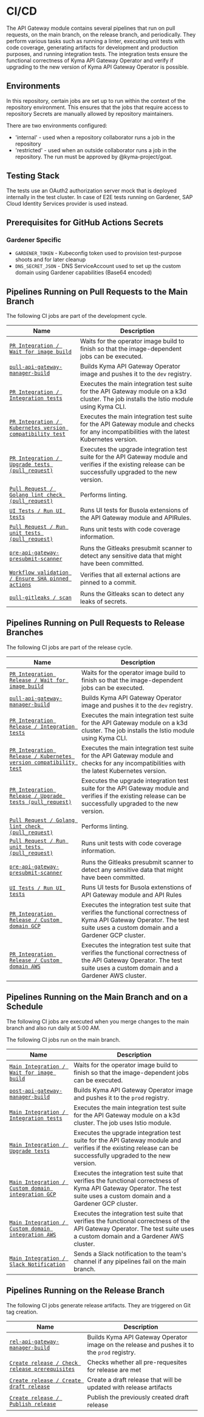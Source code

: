# CI/CD

The API Gateway module contains several pipelines that run on pull requests, on the main branch, on the release branch,
and periodically. They perform various tasks such as running a linter, executing unit tests with code coverage,
generating artifacts for development and production purposes, and running integration tests. The integration tests
ensure the functional correctness of Kyma API Gateway Operator and verify if upgrading to the new version of Kyma API
Gateway Operator is possible.

## Environments

In this repository, certain jobs are set up to run within the context of the repository environment. This ensures that
the jobs that require access to repository Secrets are manually allowed by repository maintainers.

There are two environments configured:

- 'internal' - used when a repository collaborator runs a job in the repository
- 'restricted' - used when an outside collaborator runs a job in the repository. The run must be approved by
  @kyma-project/goat.

## Testing Stack

The tests use an OAuth2 authorization server mock that is deployed internally in the test cluster. In case of E2E tests running on Gardener, SAP Cloud Identity Services provider is used instead.

## Prerequisites for GitHub Actions Secrets

### Gardener Specific

- `GARDENER_TOKEN` - Kubeconfig token used to provision test-purpose shoots and for later cleanup
- `DNS_SECRET_JSON` - DNS ServiceAccount used to set up the custom domain using Gardener capabilities (Base64 encoded)

## Pipelines Running on Pull Requests to the Main Branch

The following CI jobs are part of the development cycle.

| Name                                                                                                                                                                                              | Description                                                                                                                                                  |
|---------------------------------------------------------------------------------------------------------------------------------------------------------------------------------------------------|--------------------------------------------------------------------------------------------------------------------------------------------------------------|
| [`PR Integration / Wait for image build`](https://github.com/kyma-project/api-gateway/blob/3d10f7c7801f514524a267239924fdc889f2be3f/.github/workflows/pull-integration.yaml#L24)                  | Waits for the operator image build to finish so that the image-dependent jobs can be executed.                                                               |
| [`pull-api-gateway-manager-build`](https://github.com/kyma-project/test-infra/blob/7fdf5845e91b8f35329dfc42706f92b0995ca141/prow/jobs/kyma-project/api-gateway/api-gateway-manager-build.yaml#L6) | Builds Kyma API Gateway Operator image and pushes it to the `dev` registry.                                                                                  |
| [`PR Integration / Integration tests`](https://github.com/kyma-project/api-gateway/blob/3d10f7c7801f514524a267239924fdc889f2be3f/.github/workflows/pull-integration.yaml#L37)                     | Executes the main integration test suite for the API Gateway module on a k3d cluster. The job installs the Istio module using Kyma CLI.                      |
| [`PR Integration / Kubernetes version compatibility test`](https://github.com/kyma-project/api-gateway/blob/3d10f7c7801f514524a267239924fdc889f2be3f/.github/workflows/pull-integration.yaml#L51) | Executes the main integration test suite for the API Gateway module and checks for any incompatibilities with the latest Kubernetes version.                 |
| [`PR Integration / Upgrade tests (pull_request)`](https://github.com/kyma-project/api-gateway/blob/3d10f7c7801f514524a267239924fdc889f2be3f/.github/workflows/pull-integration.yaml#L65)          | Executes the upgrade integration test suite for the API Gateway module and verifies if the existing release can be successfully upgraded to the new version. |
| [`Pull Request / Golang lint check (pull_request)`](https://github.com/kyma-project/api-gateway/blob/3d10f7c7801f514524a267239924fdc889f2be3f/.github/workflows/pull-request.yaml#L26)            | Performs linting.                                                                                                                                            |
| [`UI Tests / Run UI tests`](https://github.com/kyma-project/api-gateway/blob/3d10f7c7801f514524a267239924fdc889f2be3f/.github/workflows/ui-tests.yaml#L23)                                        | Runs UI tests for Busola extensions of the API Gateway module and APIRules.                                                                                    |
| [`Pull Request / Run unit tests (pull_request)`](https://github.com/kyma-project/api-gateway/blob/3d10f7c7801f514524a267239924fdc889f2be3f/.github/workflows/pull-request.yaml#L44)               | Runs unit tests with code coverage information.                                                                                                              |
| [`pre-api-gateway-presubmit-scanner`](https://github.com/kyma-project/test-infra/blob/6fa2829ff262d300663335f80f67050d21b1ae5f/prow/jobs/kyma-project/test-infra/presubmit-scanner.yaml#L325)     | Runs the Gitleaks presubmit scanner to detect any sensitive data that might have been committed.                                                             |
| [`Workflow validation / Ensure SHA pinned actions`](https://github.com/kyma-project/api-gateway/blob/main/.github/workflows/verify-commit-pins.yaml)                                              | Verifies that all external actions are pinned to a commit.                                                                                                   |
| [`pull-gitleaks / scan`](https://github.com/kyma-project/api-gateway/blob/main/.github/workflows/pull-gitleaks.yaml#L10)                                                                          | Runs the Gitleaks scan to detect any leaks of secrets.                                                                                                             |


## Pipelines Running on Pull Requests to Release Branches

The following CI jobs are part of the release cycle.

| Name                                                                                                                                                          | Description                                                                                                                                                                |
|---------------------------------------------------------------------------------------------------------------------------------------------------------------|----------------------------------------------------------------------------------------------------------------------------------------------------------------------------|
| [`PR Integration Release / Wait for image build`](https://github.com/kyma-project/api-gateway/blob/3d10f7c7801f514524a267239924fdc889f2be3f/.github/workflows/pull-integration-release.yaml#L22)                  | Waits for the operator image build to finish so that the image-dependent jobs can be executed.                                                                             |
| [`pull-api-gateway-manager-build`](https://github.com/kyma-project/test-infra/blob/6fa2829ff262d300663335f80f67050d21b1ae5f/prow/jobs/kyma-project/api-gateway/api-gateway-manager-build.yaml#L6) | Builds Kyma API Gateway Operator image and pushes it to the `dev` registry.                                                                                                |
| [`PR Integration Release / Integration tests`](https://github.com/kyma-project/api-gateway/blob/3d10f7c7801f514524a267239924fdc889f2be3f/.github/workflows/pull-integration-release.yaml#L37)                     | Executes the main integration test suite for the API Gateway module on a k3d cluster. The job installs the Istio module using Kyma CLI.                                    |
| [`PR Integration Release / Kubernetes version compatibility test`](https://github.com/kyma-project/api-gateway/blob/3d10f7c7801f514524a267239924fdc889f2be3f/.github/workflows/pull-integration-release.yaml#L54) | Executes the main integration test suite for the API Gateway module and checks for any incompatibilities with the latest Kubernetes version.                               |
| [`PR Integration Release / Upgrade tests (pull_request)`](https://github.com/kyma-project/api-gateway/blob/3d10f7c7801f514524a267239924fdc889f2be3f/.github/workflows/pull-integration-release.yaml#L71)          | Executes the upgrade integration test suite for the API Gateway module and verifies if the existing release can be successfully upgraded to the new version.               |
| [`Pull Request / Golang lint check (pull_request)`](https://github.com/kyma-project/api-gateway/blob/d10f847eb0628cfe1ebbd588ce8654efbc6db7d9/.github/workflows/pull-request.yaml#L26)            | Performs linting.                                                                                                                                                          |
| [`Pull Request / Run unit tests (pull_request)`](https://github.com/kyma-project/api-gateway/blob/d10f847eb0628cfe1ebbd588ce8654efbc6db7d9/.github/workflows/pull-request.yaml#L44)               | Runs unit tests with code coverage information.                                                                                                                            |
| [`pre-api-gateway-presubmit-scanner`](https://github.com/kyma-project/test-infra/blob/2819b45dfb65e8c8d9387cd124a082878d7b9f87/prow/jobs/kyma-project/test-infra/presubmit-scanner.yaml#L325)     | Runs the Gitleaks presubmit scanner to detect any sensitive data that might have been committed.                                                                           |
| [`UI Tests / Run UI tests`](https://github.com/kyma-project/api-gateway/blob/3d10f7c7801f514524a267239924fdc889f2be3f/.github/workflows/ui-tests.yaml#L23) | Runs UI tests for Busola extenstions of API Gateway module and API Rules |
| [`PR Integration Release / Custom domain GCP`](https://github.com/kyma-project/api-gateway/blob/3d10f7c7801f514524a267239924fdc889f2be3f/.github/workflows/pull-integration-release.yaml#L88)                                                                                                                                           | Executes the integration test suite that verifies the functional correctness of Kyma API Gateway Operator. The test suite uses a custom domain and a Gardener GCP cluster. |
| [`PR Integration Release / Custom domain AWS`](https://github.com/kyma-project/api-gateway/blob/3d10f7c7801f514524a267239924fdc889f2be3f/.github/workflows/pull-integration-release.yaml#L107)                                                                                                                                           | Executes the integration test suite that verifies the functional correctness of the API Gateway Operator. The test suite uses a custom domain and a Gardener AWS cluster.  |


## Pipelines Running on the Main Branch and on a Schedule

The following CI jobs are executed when you merge changes to the main branch and also run daily at 5:00 AM.

The following CI jobs run on the main branch.

| Name                                                                                                                                                                              | Description                                                                                                                                                                |
|-----------------------------------------------------------------------------------------------------------------------------------------------------------------------------------|----------------------------------------------------------------------------------------------------------------------------------------------------------------------------|
| [`Main Integration / Wait for image build`](https://github.com/kyma-project/api-gateway/blob/3d10f7c7801f514524a267239924fdc889f2be3f/.github/workflows/main-integration.yaml#L20)                                    | Waits for the operator image build to finish so that the image-dependent jobs can be executed.                                                                             |
| [`post-api-gateway-manager-build`](https://github.com/kyma-project/test-infra/blob/6fa2829ff262d300663335f80f67050d21b1ae5f/prow/jobs/kyma-project/api-gateway/api-gateway-manager-build.yaml#L59)                                | Builds Kyma API Gateway Operator image and pushes it to the `prod` registry.                                                                                               |
| [`Main Integration / Integration tests`](https://github.com/kyma-project/api-gateway/blob/3d10f7c7801f514524a267239924fdc889f2be3f/.github/workflows/main-integration.yaml#L44)                                       | Executes the main integration test suite for the API Gateway module on a k3d cluster. The job uses Istio module.                                    |
| [`Main Integration / Upgrade tests`](https://github.com/kyma-project/api-gateway/blob/3d10f7c7801f514524a267239924fdc889f2be3f/.github/workflows/main-integration.yaml#L59)                                           | Executes the upgrade integration test suite for the API Gateway module and verifies if the existing release can be successfully upgraded to the new version.               |
| [`Main Integration / Custom domain integration GCP`](https://github.com/kyma-project/api-gateway/blob/3d10f7c7801f514524a267239924fdc889f2be3f/.github/workflows/main-integration.yaml#L75)                           | Executes the integration test suite that verifies the functional correctness of Kyma API Gateway Operator. The test suite uses a custom domain and a Gardener GCP cluster. |
| [`Main Integration / Custom domain integration AWS`](https://github.com/kyma-project/api-gateway/blob/3d10f7c7801f514524a267239924fdc889f2be3f/.github/workflows/main-integration.yaml#L94) | Executes the integration test suite that verifies the functional correctness of the API Gateway Operator. The test suite uses a custom domain and a Gardener AWS cluster.  |
| [`Main Integration / Slack Notification`](https://github.com/kyma-project/api-gateway/blob/3d10f7c7801f514524a267239924fdc889f2be3f/.github/workflows/main-integration.yaml#L113)                                      | Sends a Slack notification to the team's channel if any pipelines fail on the main branch.                                                                                 |

## Pipelines Running on the Release Branch

The following CI jobs generate release artifacts. They are triggered on Git tag creation.

| Name                                                                                                                                              | Description                                                                                 |
|---------------------------------------------------------------------------------------------------------------------------------------------------|---------------------------------------------------------------------------------------------|
| [`rel-api-gateway-manager-build`](https://github.com/kyma-project/test-infra/blob/6fa2829ff262d300663335f80f67050d21b1ae5f/prow/jobs/kyma-project/api-gateway/api-gateway-manager-build.yaml#L112) | Builds Kyma API Gateway Operator image on the release and pushes it to the `prod` registry. |
| [`Create release / Check release prerequisites`](https://github.com/kyma-project/api-gateway/blob/d10f847eb0628cfe1ebbd588ce8654efbc6db7d9/.github/workflows/create-release.yaml#L17) | Checks whether all pre-requesites for release are met |
| [`Create release / Create draft release`](https://github.com/kyma-project/api-gateway/blob/d10f847eb0628cfe1ebbd588ce8654efbc6db7d9/.github/workflows/create-release.yaml#L44) | Create a draft release that will be updated with release artifacts |
| [`Create release / Publish release`](https://github.com/kyma-project/api-gateway/blob/d10f847eb0628cfe1ebbd588ce8654efbc6db7d9/.github/workflows/create-release.yaml#L76) | Publish the previously created draft release |

